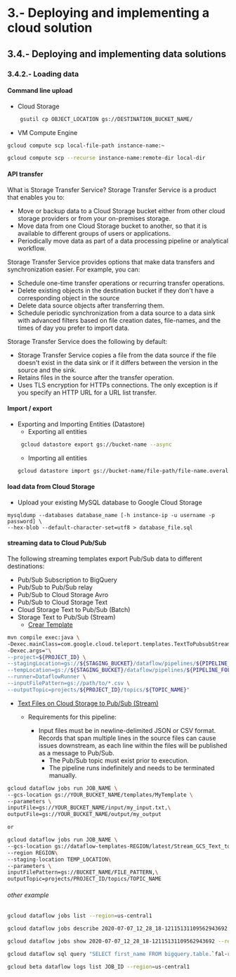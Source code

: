 

# 3.-  Deploying and implementing a cloud solution

## 3.4.- Deploying and implementing data solutions

### 3.4.2.- Loading data
#### Command line upload
- Cloud Storage
```bash
    gsutil cp OBJECT_LOCATION gs://DESTINATION_BUCKET_NAME/
```
- VM Compute Engine
```bash
gcloud compute scp local-file-path instance-name:~

gcloud compute scp --recurse instance-name:remote-dir local-dir
```
#### API transfer
What is Storage Transfer Service?
Storage Transfer Service is a product that enables you to:
- Move or backup data to a Cloud Storage bucket either from other cloud storage providers or from your on-premises storage.
- Move data from one Cloud Storage bucket to another, so that it is available to different groups of users or applications.
- Periodically move data as part of a data processing pipeline or analytical workflow.

Storage Transfer Service provides options that make data transfers and synchronization easier. For example, you can:
- Schedule one-time transfer operations or recurring transfer operations.
- Delete existing objects in the destination bucket if they don't have a corresponding object in the source
- Delete data source objects after transferring them.
- Schedule periodic synchronization from a data source to a data sink with advanced filters based on file creation dates, file-names, and the times of day you prefer to import data.

Storage Transfer Service does the following by default:
- Storage Transfer Service copies a file from the data source if the file doesn't exist in the data sink or if it differs between the version in the source and the sink.
- Retains files in the source after the transfer operation.
- Uses TLS encryption for HTTPs connections. The only exception is if you specify an HTTP URL for a URL list transfer.


#### Import / export

- Exporting and Importing Entities (Datastore)
    * Exporting all entities
    ```bash
     gcloud datastore export gs://bucket-name --async
    ```
    * Importing all entities
    ```bash
    gcloud datastore import gs://bucket-name/file-path/file-name.overall_export_metadata --async
    ```

#### load data from Cloud Storage
- Upload your existing MySQL database to Google Cloud Storage
```script
mysqldump --databases database_name [-h instance-ip -u username -p password] \
--hex-blob --default-character-set=utf8 > database_file.sql
```

#### streaming data to Cloud Pub/Sub

The following streaming templates export Pub/Sub data to different destinations:
- Pub/Sub Subscription to BigQuery
- Pub/Sub to Pub/Sub relay
- Pub/Sub to Cloud Storage Avro
- Pub/Sub to Cloud Storage Text
- Cloud Storage Text to Pub/Sub (Batch)
- Storage Text to Pub/Sub (Stream)
    * [Crear Template](https://github.com/GoogleCloudPlatform/DataflowTemplates) 
```bash
mvn compile exec:java \
-Dexec.mainClass=com.google.cloud.teleport.templates.TextToPubsubStream \
-Dexec.args="\
--project=${PROJECT_ID} \
--stagingLocation=gs://${STAGING_BUCKET}/dataflow/pipelines/${PIPELINE_FOLDER}/staging \
--tempLocation=gs://${STAGING_BUCKET}/dataflow/pipelines/${PIPELINE_FOLDER}/temp \
--runner=DataflowRunner \
--inputFilePattern=gs://path/to/*.csv \
--outputTopic=projects/${PROJECT_ID}/topics/${TOPIC_NAME}"
```

* [Text Files on Cloud Storage to Pub/Sub (Stream)](https://cloud.google.com/dataflow/docs/guides/templates/provided-streaming#text-files-on-cloud-storage-to-pubsub-stream)
    - Requirements for this pipeline:

        * Input files must be in newline-delimited JSON or CSV format. Records that span multiple lines in the source files can cause issues downstream, as each line within the files will be published as a message to Pub/Sub.
            * The Pub/Sub topic must exist prior to execution.
            * The pipeline runs indefinitely and needs to be terminated manually.


```bash
gcloud dataflow jobs run JOB_NAME \
--gcs-location gs://YOUR_BUCKET_NAME/templates/MyTemplate \
--parameters \
inputFile=gs://YOUR_BUCKET_NAME/input/my_input.txt,\
outputFile=gs://YOUR_BUCKET_NAME/output/my_output

or 

gcloud dataflow jobs run JOB_NAME \
--gcs-location gs://dataflow-templates-REGION/latest/Stream_GCS_Text_to_Cloud_PubSub \
--region REGION\
--staging-location TEMP_LOCATION\
--parameters \
inputFilePattern=gs://BUCKET_NAME/FILE_PATTERN,\
outputTopic=projects/PROJECT_ID/topics/TOPIC_NAME
```

###### other example
```bash
gcloud dataflow jobs list --region=us-central1

gcloud dataflow jobs describe 2020-07-07_12_28_18-12115131109562943692  --region=us-central1

gcloud dataflow jobs show 2020-07-07_12_28_18-12115131109562943692 --region=us-central1

gcloud dataflow sql query "SELECT first_name FROM bigquery.table.`fal-retail-dtlk-uat`.guille.test_json where last_name='Doe'" --job-name=my-job --region=us-central1 --bigquery-dataset=guille --bigquery-table=my_output_table

gcloud beta dataflow logs list JOB_ID --region=us-central1

```